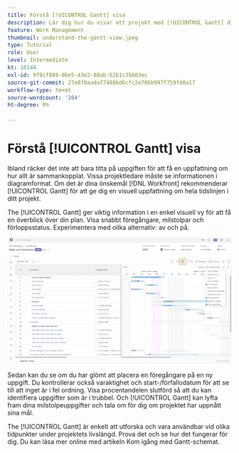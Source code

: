 ```yaml
---
title: Förstå [!UICONTROL Gantt] visa
description: Lär dig hur du visar ett projekt med [!UICONTROL Gantt] diagram in [!DNL  Workfront].
feature: Work Management
thumbnail: understand-the-gantt-view.jpeg
type: Tutorial
role: User
level: Intermediate
kt: 10144
exl-id: 9f9cf889-8be5-43e2-88ab-52b1c35603ec
source-git-commit: 27e8f0aada77488bd6cfc2e786b997f759fd0a17
workflow-type: tm+mt
source-wordcount: '204'
ht-degree: 0%

---
```


# Förstå [!UICONTROL Gantt] visa

Ibland räcker det inte att bara titta på uppgiften för att få en uppfattning om hur allt är sammankopplat. Vissa projektledare måste se informationen i diagramformat. Om det är dina önskemål [!DNL Workfront] rekommenderar [!UICONTROL Gantt] för att ge dig en visuell uppfattning om hela tidslinjen i ditt projekt.

The [!UICONTROL Gantt] ger viktig information i en enkel visuell vy för att få en överblick över din plan. Visa snabbt föregångare, milstolpar och förloppsstatus. Experimentera med olika alternativ: av och på.

![[!UICONTROL Gantt] diagram](assets/planner-fund-gantt.png)

Sedan kan du se om du har glömt att placera en föregångare på en ny uppgift. Du kontrollerar också varaktighet och start-/förfallodatum för att se till att inget är i fel ordning. Visa procentandelen slutförd så att du kan identifiera uppgifter som är i trubbel. Och [!UICONTROL Gantt] kan lyfta fram dina milstolpeuppgifter och tala om för dig om projektet har uppnått sina mål.

<!---
this paragraph needs an article URL
--->

The [!UICONTROL Gantt] är enkelt att utforska och vara användbar vid olika tidpunkter under projektets livslängd. Prova det och se hur det fungerar för dig. Du kan läsa mer online med artikeln Kom igång med Gantt-schemat.

<!---
Getting started with the Gantt chart
Overview of the project critical path
--->
